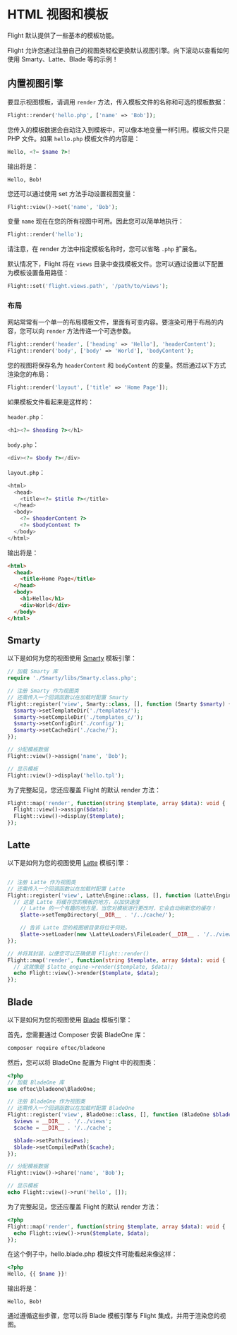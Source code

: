 # HTML 视图和模板

Flight 默认提供了一些基本的模板功能。

Flight 允许您通过注册自己的视图类轻松更换默认视图引擎。向下滚动以查看如何使用 Smarty、Latte、Blade 等的示例！

## 内置视图引擎

要显示视图模板，请调用 `render` 方法，传入模板文件的名称和可选的模板数据：

```php
Flight::render('hello.php', ['name' => 'Bob']);
```

您传入的模板数据会自动注入到模板中，可以像本地变量一样引用。模板文件只是 PHP 文件。如果 `hello.php` 模板文件的内容是：

```php
Hello, <?= $name ?>!
```

输出将是：

```
Hello, Bob!
```

您还可以通过使用 set 方法手动设置视图变量：

```php
Flight::view()->set('name', 'Bob');
```

变量 `name` 现在在您的所有视图中可用。因此您可以简单地执行：

```php
Flight::render('hello');
```

请注意，在 render 方法中指定模板名称时，您可以省略 `.php` 扩展名。

默认情况下，Flight 将在 `views` 目录中查找模板文件。您可以通过设置以下配置为模板设置备用路径：

```php
Flight::set('flight.views.path', '/path/to/views');
```

### 布局

网站常常有一个单一的布局模板文件，里面有可变内容。要渲染可用于布局的内容，您可以向 `render` 方法传递一个可选参数。

```php
Flight::render('header', ['heading' => 'Hello'], 'headerContent');
Flight::render('body', ['body' => 'World'], 'bodyContent');
```

您的视图将保存名为 `headerContent` 和 `bodyContent` 的变量。然后通过以下方式渲染您的布局：

```php
Flight::render('layout', ['title' => 'Home Page']);
```

如果模板文件看起来是这样的：

`header.php`：

```php
<h1><?= $heading ?></h1>
```

`body.php`：

```php
<div><?= $body ?></div>
```

`layout.php`：

```php
<html>
  <head>
    <title><?= $title ?></title>
  </head>
  <body>
    <?= $headerContent ?>
    <?= $bodyContent ?>
  </body>
</html>
```

输出将是：
```html
<html>
  <head>
    <title>Home Page</title>
  </head>
  <body>
    <h1>Hello</h1>
    <div>World</div>
  </body>
</html>
```

## Smarty

以下是如何为您的视图使用 [Smarty](http://www.smarty.net/) 模板引擎：

```php
// 加载 Smarty 库
require './Smarty/libs/Smarty.class.php';

// 注册 Smarty 作为视图类
// 还需传入一个回调函数以在加载时配置 Smarty
Flight::register('view', Smarty::class, [], function (Smarty $smarty) {
  $smarty->setTemplateDir('./templates/');
  $smarty->setCompileDir('./templates_c/');
  $smarty->setConfigDir('./config/');
  $smarty->setCacheDir('./cache/');
});

// 分配模板数据
Flight::view()->assign('name', 'Bob');

// 显示模板
Flight::view()->display('hello.tpl');
```

为了完整起见，您还应覆盖 Flight 的默认 render 方法：

```php
Flight::map('render', function(string $template, array $data): void {
  Flight::view()->assign($data);
  Flight::view()->display($template);
});
```

## Latte

以下是如何为您的视图使用 [Latte](https://latte.nette.org/) 模板引擎：

```php

// 注册 Latte 作为视图类
// 还需传入一个回调函数以在加载时配置 Latte
Flight::register('view', Latte\Engine::class, [], function (Latte\Engine $latte) {
  // 这是 Latte 将缓存您的模板的地方，以加快速度
	// Latte 的一个有趣的地方是，当您对模板进行更改时，它会自动刷新您的缓存！
	$latte->setTempDirectory(__DIR__ . '/../cache/');

	// 告诉 Latte 您的视图根目录将位于何处。
	$latte->setLoader(new \Latte\Loaders\FileLoader(__DIR__ . '/../views/'));
});

// 并将其封装，以便您可以正确使用 Flight::render()
Flight::map('render', function(string $template, array $data): void {
  // 这就像是 $latte_engine->render($template, $data);
  echo Flight::view()->render($template, $data);
});
```

## Blade

以下是如何为您的视图使用 [Blade](https://laravel.com/docs/8.x/blade) 模板引擎：

首先，您需要通过 Composer 安装 BladeOne 库：

```bash
composer require eftec/bladeone
```

然后，您可以将 BladeOne 配置为 Flight 中的视图类：

```php
<?php
// 加载 BladeOne 库
use eftec\bladeone\BladeOne;

// 注册 BladeOne 作为视图类
// 还需传入一个回调函数以在加载时配置 BladeOne
Flight::register('view', BladeOne::class, [], function (BladeOne $blade) {
  $views = __DIR__ . '/../views';
  $cache = __DIR__ . '/../cache';

  $blade->setPath($views);
  $blade->setCompiledPath($cache);
});

// 分配模板数据
Flight::view()->share('name', 'Bob');

// 显示模板
echo Flight::view()->run('hello', []);
```

为了完整起见，您还应覆盖 Flight 的默认 render 方法：

```php
<?php
Flight::map('render', function(string $template, array $data): void {
  echo Flight::view()->run($template, $data);
});
```

在这个例子中，hello.blade.php 模板文件可能看起来像这样：

```php
<?php
Hello, {{ $name }}!
```

输出将是：

```
Hello, Bob!
```

通过遵循这些步骤，您可以将 Blade 模板引擎与 Flight 集成，并用于渲染您的视图。